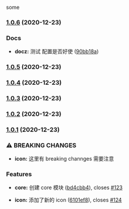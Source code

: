 some
### [1.0.6](https://github.com/mjzhang1993/lerna-test/compare/v1.0.5...v1.0.6) (2020-12-23)


### Docs

* **docz:** 测试 配置是否好使 ([90bb18a](https://github.com/mjzhang1993/lerna-test/commit/90bb18ab1d768f088d28e4b6b255eb27606707d1))

### [1.0.5](https://github.com/mjzhang1993/lerna-test/compare/v1.0.4...v1.0.5) (2020-12-23)

### [1.0.4](https://github.com/mjzhang1993/lerna-test/compare/v1.0.3...v1.0.4) (2020-12-23)

### [1.0.3](https://github.com/mjzhang1993/lerna-test/compare/v1.0.2...v1.0.3) (2020-12-23)

### [1.0.2](https://github.com/mjzhang1993/lerna-test/compare/v1.0.1...v1.0.2) (2020-12-23)

### [1.0.1](https://github.com/mjzhang1993/lerna-test/compare/v2.0.0...v1.0.1) (2020-12-23)


### ⚠ BREAKING CHANGES

* **icon:** 这里有 breaking channges 需要注意

### Features

* **core:** 创建 core 模块 ([bd4cbb4](https://github.com/mjzhang1993/lerna-test/commit/bd4cbb42790ae65e72700df5fdfca21beadfd48b)), closes [#123](https://github.com/mjzhang1993/lerna-test/issues/123)


* **icon:** 添加了新的 icon ([6101ef8](https://github.com/mjzhang1993/lerna-test/commit/6101ef82a5c4937ca3d08ac2d3ffe54a7bf716f4)), closes [#124](https://github.com/mjzhang1993/lerna-test/issues/124)
